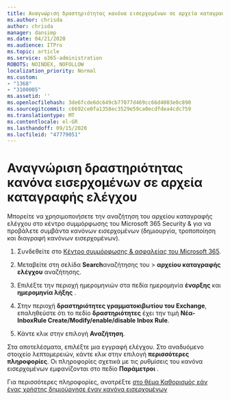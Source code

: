 ```yaml
---
title: Αναγνώριση δραστηριότητας κανόνα εισερχομένων σε αρχεία καταγραφής ελέγχου
ms.author: chrisda
author: chrisda
manager: dansimp
ms.date: 04/21/2020
ms.audience: ITPro
ms.topic: article
ms.service: o365-administration
ROBOTS: NOINDEX, NOFOLLOW
localization_priority: Normal
ms.custom:
- "1368"
- "3100005"
ms.assetid: ''
ms.openlocfilehash: 3de6fcde6dc649cb77077d469cc66d4003e0c890
ms.sourcegitcommit: c6692ce0fa1358ec3529e59ca0ecdfdea4cdc759
ms.translationtype: MT
ms.contentlocale: el-GR
ms.lasthandoff: 09/15/2020
ms.locfileid: "47779051"
---
```

# <a name="identify-inbox-rule-activity-in-audit-logs"></a>Αναγνώριση δραστηριότητας κανόνα εισερχομένων σε αρχεία καταγραφής ελέγχου

Μπορείτε να χρησιμοποιήσετε την αναζήτηση του αρχείου καταγραφής ελέγχου στο κέντρο συμμόρφωσης του Microsoft 365 Security & για να προβάλετε συμβάντα κανόνων εισερχομένων (δημιουργία, τροποποίηση και διαγραφή κανόνων εισερχομένων).

1. Συνδεθείτε στο [Κέντρο συμμόρφωσης & ασφαλείας του Microsoft 365](https://protection.office.com/).

2. Μεταβείτε στη σελίδα **Search**αναζήτησης του  >  **αρχείου καταγραφής ελέγχου** αναζήτησης.

3. Επιλέξτε την περιοχή ημερομηνιών στα πεδία ημερομηνία **έναρξης** και **ημερομηνία λήξης** .

4. Στην περιοχή **δραστηριότητες γραμματοκιβωτίου του Exchange**, επαληθεύστε ότι το πεδίο **δραστηριότητες** έχει την τιμή **Νέα-InboxRule Create/Modify/enable/disable Inbox Rule**.

5. Κάντε κλικ στην επιλογή **Αναζήτηση**.

Στα αποτελέσματα, επιλέξτε μια εγγραφή ελέγχου. Στο αναδυόμενο στοιχείο λεπτομερειών, κάντε κλικ στην επιλογή **περισσότερες πληροφορίες**. Οι πληροφορίες σχετικά με τις ρυθμίσεις του κανόνα εισερχομένων εμφανίζονται στο πεδίο **Παράμετροι** .

Για περισσότερες πληροφορίες, ανατρέξτε [στο θέμα Καθορισμός εάν ένας χρήστης δημιούργησε έναν κανόνα εισερχομένων](https://docs.microsoft.com//office365/securitycompliance/auditing-troubleshooting-scenarios#determining-if-a-user-created-an-inbox-rule)
